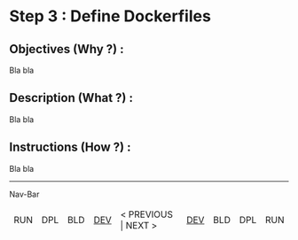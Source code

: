 Step 3 : Define Dockerfiles
==

Objectives (Why ?) :
--
Bla bla

Description (What ?) :
--
Bla bla

Instructions (How ?) :
--
Bla bla

---
Nav-Bar
<table>
    <thead>
        <tr>
            <td>RUN</td>
            <td>DPL</td>
            <td>BLD</td>
            <td><A href="https://github.com/babonet13/HostYourNode/tree/master/HowTo/2_InstallApplications">DEV</A></td>
            <td>< PREVIOUS | NEXT ></td>
            <td><A href="https://github.com/babonet13/HostYourNode/tree/master/HowTo/4_BuildImages">DEV</A></td>
            <td>BLD</td>
            <td>DPL</td>
            <td>RUN</td>
        </tr>
    </thead>
</table>
